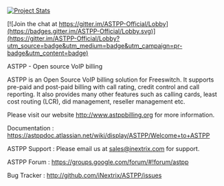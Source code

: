 [![Project Stats](https://www.openhub.net/p/astpp/widgets/project_thin_badge.gif)](https://www.openhub.net/p/astpp)

[![Join the chat at https://gitter.im/ASTPP-Official/Lobby](https://badges.gitter.im/ASTPP-Official/Lobby.svg)](https://gitter.im/ASTPP-Official/Lobby?utm_source=badge&utm_medium=badge&utm_campaign=pr-badge&utm_content=badge)

ASTPP - Open source VoIP billing 

ASTPP is an Open Source VoIP billing solution for Freeswitch. It supports pre-paid and post-paid billing with call rating, credit control and call reporting. It also provides many other features such as calling cards, least cost routing (LCR), did management, reseller management etc.

Please visit our website http://www.astppbilling.org for more information.

Documentation : 
https://astppdoc.atlassian.net/wiki/display/ASTPP/Welcome+to+ASTPP

ASTPP Support :
Please email us at sales@inextrix.com for support.

ASTPP Forum : 
https://groups.google.com/forum/#!forum/astpp

Bug Tracker : 
http://github.com/iNextrix/ASTPP/issues
